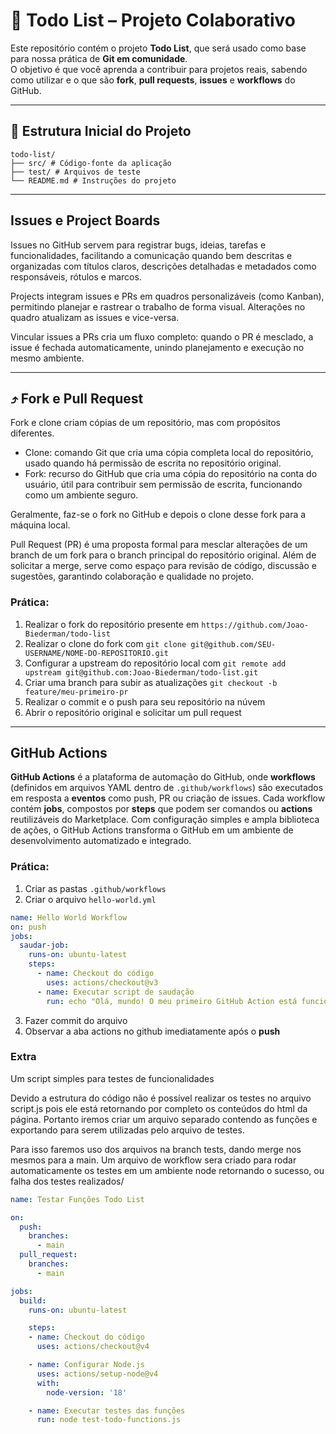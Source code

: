 # 📝 Todo List – Projeto Colaborativo

Este repositório contém o projeto **Todo List**, que será usado como base para nossa prática de **Git em comunidade**.  
O objetivo é que você aprenda a contribuir para projetos reais, sabendo como utilizar e o que são **fork**, **pull requests**, **issues** e **workflows** do GitHub.

---

## 📂 Estrutura Inicial do Projeto

```
todo-list/
├── src/ # Código-fonte da aplicação
├── test/ # Arquivos de teste
└── README.md # Instruções do projeto
```

---

## Issues e Project Boards

Issues no GitHub servem para registrar bugs, ideias, tarefas e funcionalidades, facilitando a comunicação quando bem descritas e organizadas com títulos claros, descrições detalhadas e metadados como responsáveis, rótulos e marcos.

Projects integram issues e PRs em quadros personalizáveis (como Kanban), permitindo planejar e rastrear o trabalho de forma visual. Alterações no quadro atualizam as issues e vice-versa.

Vincular issues a PRs cria um fluxo completo: quando o PR é mesclado, a issue é fechada automaticamente, unindo planejamento e execução no mesmo ambiente.

---

## ⤴️ Fork e Pull Request

Fork e clone criam cópias de um repositório, mas com propósitos diferentes.

* Clone: comando Git que cria uma cópia completa local do repositório, usado quando há permissão de escrita no repositório original.
* Fork: recurso do GitHub que cria uma cópia do repositório na conta do usuário, útil para contribuir sem permissão de escrita, funcionando como um ambiente seguro.

Geralmente, faz-se o fork no GitHub e depois o clone desse fork para a máquina local.

Pull Request (PR) é uma proposta formal para mesclar alterações de um branch de um fork para o branch principal do repositório original. Além de solicitar a merge, serve como espaço para revisão de código, discussão e sugestões, garantindo colaboração e qualidade no projeto.

### Prática:
1. Realizar o fork do repositório presente em `https://github.com/Joao-Biederman/todo-list`
2. Realizar o clone do fork com `git clone git@github.com/SEU-USERNAME/NOME-DO-REPOSITORIO.git`
3. Configurar a upstream do repositório local com `git remote add upstream git@github.com:Joao-Biederman/todo-list.git`
4. Criar uma branch para subir as atualizações `git checkout -b feature/meu-primeiro-pr`
5. Realizar o commit e o push para seu repositório na núvem
6. Abrir o repositório original e solicitar um pull request

---

## GitHub Actions

**GitHub Actions** é a plataforma de automação do GitHub, onde **workflows** (definidos em arquivos YAML dentro de `.github/workflows`) são executados em resposta a **eventos** como push, PR ou criação de issues.
Cada workflow contém **jobs**, compostos por **steps** que podem ser comandos ou **actions** reutilizáveis do Marketplace.
Com configuração simples e ampla biblioteca de ações, o GitHub Actions transforma o GitHub em um ambiente de desenvolvimento automatizado e integrado.

### Prática:

1. Criar as pastas `.github/workflows`
2. Criar o arquivo `hello-world.yml`
```hello-world.yml
name: Hello World Workflow
on: push
jobs:
  saudar-job:
    runs-on: ubuntu-latest
    steps:
      - name: Checkout do código
        uses: actions/checkout@v3
      - name: Executar script de saudação
        run: echo "Olá, mundo! O meu primeiro GitHub Action está funcionando."
```
3. Fazer commit do arquivo
4. Observar a aba actions no github imediatamente após o **push**

### Extra
Um script simples para testes de funcionalidades

Devido a estrutura do código não é possível realizar os testes no arquivo script.js pois ele está retornando por completo os conteúdos do html da página.
Portanto iremos criar um arquivo separado contendo as funções e exportando para serem utilizadas pelo arquivo de testes.

Para isso faremos uso dos arquivos na branch tests, dando merge nos mesmos para a main. Um arquivo de workflow sera criado para rodar automaticamente os testes em um ambiente node retornando o sucesso, ou falha dos testes realizados/

```main-tests.yml
name: Testar Funções Todo List

on:
  push:
    branches:
      - main
  pull_request:
    branches:
      - main

jobs:
  build:
    runs-on: ubuntu-latest

    steps:
    - name: Checkout do código
      uses: actions/checkout@v4

    - name: Configurar Node.js
      uses: actions/setup-node@v4
      with:
        node-version: '18'

    - name: Executar testes das funções
      run: node test-todo-functions.js
```